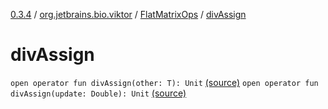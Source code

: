 [0.3.4](../../index.md) / [org.jetbrains.bio.viktor](../index.md) / [FlatMatrixOps](index.md) / [divAssign](.)

# divAssign

`open operator fun divAssign(other: T): Unit` [(source)](https://github.com/JetBrains-Research/viktor/blob/0.3.4/src/main/kotlin/org/jetbrains/bio/viktor/StridedMatrix.kt#L172)
`open operator fun divAssign(update: Double): Unit` [(source)](https://github.com/JetBrains-Research/viktor/blob/0.3.4/src/main/kotlin/org/jetbrains/bio/viktor/StridedMatrix.kt#L179)